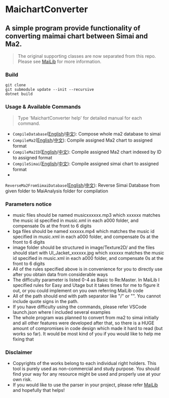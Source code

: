 # MaichartConverter

## A simple program provide functionality of converting maimai chart between Simai and Ma2.

> The original supporting classes are now separated from this repo. Please
> see [MaiLib](https://github.com/Neskol/MaiLib) for more information.

### Build

    git clone
    git submodule update --init --recursive
    dotnet build

### Usage & Available Commands

> Type 'MaichartConverter help' for detailed manual for each command.

- `CompileDatabase`([English](./Manuals/ENG/CompileDatabase.md)/[中文](./Manuals/CHN/CompileDatabase_CN.md)): Compose
  whole ma2 database to simai
- `CompileMa2`([English](./Manuals/ENG/CompileMa2.md)/[中文](./Manuals/CHN/CompileMa2_CN.md)): Compile assigned Ma2
  chart to assigned format
- `CompileMa2ID`([English](./Manuals/ENG/CompileMa2ID.md)/[中文](./Manuals/CHN/CompileMa2ID_CN.md)): Compile assigned
  Ma2 chart indexed by ID to assigned format
- `CompileSimai`([English](./Manuals/ENG/CompileSimai.md)/[中文](./Manuals/CHN/CompileSimai_CN.md)): Compile assigned
  simai chart to assigned format
-
`ReverseMa2FromSimaiDatabase`([English](./Manuals/ENG/ReverseMa2FromSimaiDatabase.md)/[中文](./Manuals/CHN/ReverseMa2FromSimaiDatabase_CN.md)):
Reverse Simai Database from given
folder to MaiAnalysis folder for compilation

### Parameters notice

- music files should be named musicxxxxxx.mp3 which xxxxxx matches the music id specified in music.xml in each a000
  folder, and compensate 0s at the front to 6 digits
- bga files should be named xxxxxx.mp4 which matches the music id specified in music.xml in each a000 folder, and
  compensate 0s at the front to 6 digits
- image folder should be structured in image/Texture2D/ and the files should start with UI_Jacket_xxxxxx.jpg which
  xxxxxx matches the music id specified in music.xml in each a000 folder, and compensate 0s at the front to 6 digits
- All of the rules specified above is in convenience for you to directly use after you obtain data from considerable
  ways
- The difficulty parameter is listed 0-4 as Basic to Re:Master. In MaiLib I specified rules for Easy and Utage but it
  takes times for me to figure it out, or you could implement on you own referring MaiLib code
- All of the path should end with path separator like "/" or "\". You cannot include quote signs in the path.
- If you have difficulty using the commands, please refer VSCode launch.json where I included several examples
- The whole program was planned to convert from ma2 to simai initially and all other features were developed after that,
  so there is a HUGE amount of compromises in code design which made it hard to read (but works so far). It would be
  most kind of you if you would like to help me fixing that

### Disclaimer

- Copyrights of the works belong to each individual right holders. This tool is purely used as non-commercial and study
  purpose. You should find your way for any resource might be used and properly use at your own risk.
- If you would like to use the parser in your project, please refer [MaiLib](https://github.com/Neskol/MaiLib) and
  hopefully that helps!
